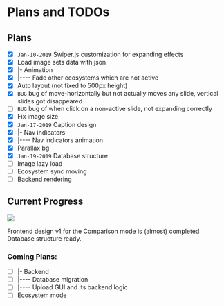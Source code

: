 # Plans and TODOs

## Plans

 - [x] `Jan-10-2019` Swiper.js customization for expanding effects
 - [x] Load image sets data with json 
 - [x] |- Animation
 - [X] |---- Fade other ecosystems which are not active
 - [x] Auto layout (not fixed to 500px height)
 - [x] `BUG` bug of move-horizontally but not actually moves any slide, vertical slides got disappeared
 - [ ] `BUG` bug of when click on a non-active slide, not expanding correctly
 - [x] Fix image size
 - [x] `Jan-17-2019` Caption design
 - [x] |- Nav indicators
 - [x] |---- Nav indicators animation
 - [x] Parallax bg
 - [x] `Jan-19-2019` Database structure
 - [ ] Image lazy load
 - [ ] Ecosystem sync moving
 - [ ] Backend rendering

## Current Progress

![](doc/2019-01-19_23-24-57.gif)

Frontend design v1 for the Comparison mode is (almost) completed. Database structure ready. 

### Coming Plans: 

 - [ ] |- Backend 
 - [ ] |---- Database migration
 - [ ] |---- Upload GUI and its backend logic
 - [ ] Ecosystem mode
